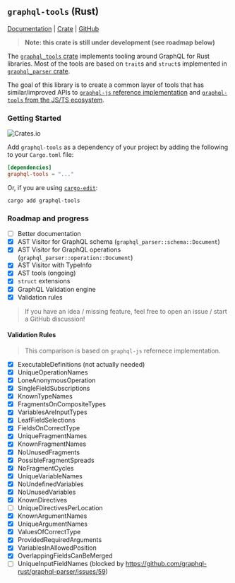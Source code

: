 ## `graphql-tools` (Rust)

[Documentation](https://docs.rs/graphql-tools) | [Crate](https://crates.io/crates/graphql-tools) | [GitHub](https://github.com/dotansimha/graphql-tools-rs)

> **Note: this crate is still under development (see roadmap below)**

The [`graphql_tools` crate](https://crates.io/crates/graphql-tools) implements tooling around GraphQL for Rust libraries. Most of the tools are based on `trait`s and `struct`s implemented in [`graphql_parser` crate](https://crates.io/crates/graphql-parser).

The goal of this library is to create a common layer of tools that has similar/improved APIs to [`graphql-js` reference implementation](https://github.com/graphql/graphql-js) and [`graphql-tools` from the JS/TS ecosystem](https://github.com/ardatan/graphql-tools).

### Getting Started

![Crates.io](https://img.shields.io/crates/v/graphql-tools?label=graphql-tools%20%28crates.io%29)

Add `graphql-tools` as a dependency of your project by adding the following to your `Cargo.toml` file:

```toml
[dependencies]
graphql-tools = "..."
```

Or, if you are using [`cargo-edit`](https://github.com/killercup/cargo-edit):

```
cargo add graphql-tools
```

### Roadmap and progress

- [ ] Better documentation 
- [x] AST Visitor for GraphQL schema (`graphql_parser::schema::Document`)
- [x] AST Visitor for GraphQL operations (`graphql_parser::operation::Document`) 
- [x] AST Visitor with TypeInfo
- [x] AST tools (ongoing)
- [x] `struct` extensions
- [x] GraphQL Validation engine
- [x] Validation rules

> If you have an idea / missing feature, feel free to open an issue / start a GitHub discussion!

#### Validation Rules

> This comparison is based on `graphql-js` refernece implementation. 

- [x] ExecutableDefinitions (not actually needed)
- [x] UniqueOperationNames
- [x] LoneAnonymousOperation
- [x] SingleFieldSubscriptions
- [x] KnownTypeNames
- [x] FragmentsOnCompositeTypes
- [x] VariablesAreInputTypes
- [x] LeafFieldSelections
- [x] FieldsOnCorrectType
- [x] UniqueFragmentNames
- [x] KnownFragmentNames
- [x] NoUnusedFragments
- [x] PossibleFragmentSpreads
- [x] NoFragmentCycles
- [x] UniqueVariableNames
- [x] NoUndefinedVariables
- [x] NoUnusedVariables
- [x] KnownDirectives
- [ ] UniqueDirectivesPerLocation
- [x] KnownArgumentNames
- [x] UniqueArgumentNames
- [x] ValuesOfCorrectType
- [x] ProvidedRequiredArguments
- [x] VariablesInAllowedPosition
- [x] OverlappingFieldsCanBeMerged
- [ ] UniqueInputFieldNames (blocked by https://github.com/graphql-rust/graphql-parser/issues/59)